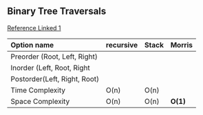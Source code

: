 ## Binary Tree Traversals

[Reference Linked 1](http://www.wengweitao.com/er-cha-shu-de-san-chong-bian-li-fang-shi-di-gui-fei-di-gui-he-morrisbian-li.html)

| Option name | recursive | Stack | Morris |
| :--- | :--- | :--- | :--- |
| Preorder \(Root, Left, Right\) |  |  |  |
| Inorder \(Left, Root, Right |  |  |  |
| Postorder\(Left, Right, Root\) |  |  |  |
| Time Complexity | O\(n\) | O\(n\) |  |
| Space Complexity | O\(n\) | O\(n\) | **O\(1\)** |



